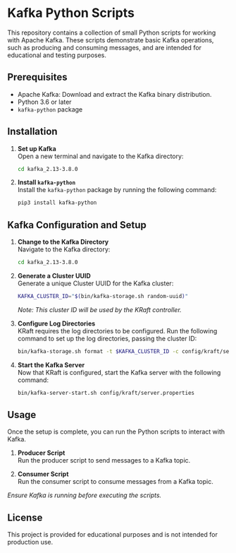 
# Kafka Python Scripts

This repository contains a collection of small Python scripts for working with Apache Kafka. These scripts demonstrate basic Kafka operations, such as producing and consuming messages, and are intended for educational and testing purposes.

## Prerequisites

- Apache Kafka: Download and extract the Kafka binary distribution.
- Python 3.6 or later
- `kafka-python` package

## Installation

1. **Set up Kafka**  
   Open a new terminal and navigate to the Kafka directory:
   ```bash
   cd kafka_2.13-3.8.0
   ```

2. **Install `kafka-python`**  
   Install the `kafka-python` package by running the following command:
   ```bash
   pip3 install kafka-python
   ```

## Kafka Configuration and Setup

1. **Change to the Kafka Directory**  
   Navigate to the Kafka directory:
   ```bash
   cd kafka_2.13-3.8.0
   ```

2. **Generate a Cluster UUID**  
   Generate a unique Cluster UUID for the Kafka cluster:
   ```bash
   KAFKA_CLUSTER_ID="$(bin/kafka-storage.sh random-uuid)"
   ```
   *Note: This cluster ID will be used by the KRaft controller.*

3. **Configure Log Directories**  
   KRaft requires the log directories to be configured. Run the following command to set up the log directories, passing the cluster ID:
   ```bash
   bin/kafka-storage.sh format -t $KAFKA_CLUSTER_ID -c config/kraft/server.properties
   ```

4. **Start the Kafka Server**  
   Now that KRaft is configured, start the Kafka server with the following command:
   ```bash
   bin/kafka-server-start.sh config/kraft/server.properties
   ```

## Usage

Once the setup is complete, you can run the Python scripts to interact with Kafka.

1. **Producer Script**  
   Run the producer script to send messages to a Kafka topic.

2. **Consumer Script**  
   Run the consumer script to consume messages from a Kafka topic.

*Ensure Kafka is running before executing the scripts.*

## License

This project is provided for educational purposes and is not intended for production use.
